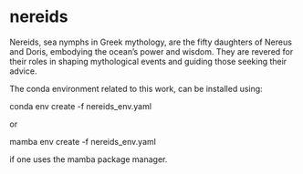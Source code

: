 # nereids
Nereids, sea nymphs in Greek mythology, are the fifty daughters of Nereus and Doris, embodying the ocean’s power and wisdom. They are revered for their roles in shaping mythological events and guiding those seeking their advice.

The conda environment related to this work, can be installed using:

  conda env create -f nereids_env.yaml
  
or

  mamba env create -f nereids_env.yaml
  
if one uses the mamba package manager.
